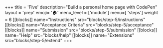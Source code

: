 +++
title = 'Five'
description="Build a personal home page with CodePen"
layout = 'prep'
emoji= '🏠'
menu_level = ['module']
menu=[ 'steps']
weight = 6
[[blocks]]
name="Instructions"
src="blocks/step-5/instructions"
[[blocks]]
name="Acceptance Criteria"
src="blocks/step-5/acceptance"
[[blocks]]
name="Submission"
src="blocks/step-5/submission"
[[blocks]]
name="Help"
src="blocks/help"
[[blocks]]
name="Extensions"
src="blocks/step-5/extend"
+++

